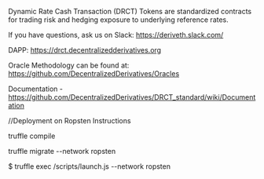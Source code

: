 
Dynamic Rate Cash Transaction (DRCT) Tokens are standardized contracts for trading risk and hedging exposure to underlying reference rates.


If you have questions, ask us on Slack: https://deriveth.slack.com/


DAPP:  https://drct.decentralizedderivatives.org
  
  
Oracle Methodology can be found at: https://github.com/DecentralizedDerivatives/Oracles



Documentation - https://github.com/DecentralizedDerivatives/DRCT_standard/wiki/Documentation


//Deployment on Ropsten Instructions

truffle compile

truffle migrate --network ropsten

$ truffle exec /scripts/launch.js --network ropsten